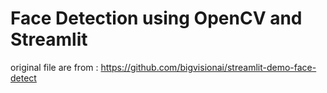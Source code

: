 
# Face Detection using OpenCV and Streamlit
 original file are from :
 https://github.com/bigvisionai/streamlit-demo-face-detect
